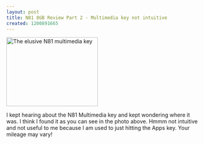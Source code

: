 ```yaml
---
layout: post
title: N81 8GB Review Part 2 - Multimedia key not intuitive
created: 1200891665
---
```

<a href="http://www.flickr.com/photos/roland/2208671576/" title="The elusive N81 multimedia key by roland, on Flickr"><img src="http://farm3.static.flickr.com/2305/2208671576_37bae61707_m.jpg" alt="The elusive N81 multimedia key" width="240" height="181" /></a> <p>I kept hearing about the N81 Multimedia key and kept wondering where it was. I think I found it as you can see in the photo above. Hmmm not intuitive and not useful to me because I am used to just hitting the Apps key. Your mileage may vary!</p> 
